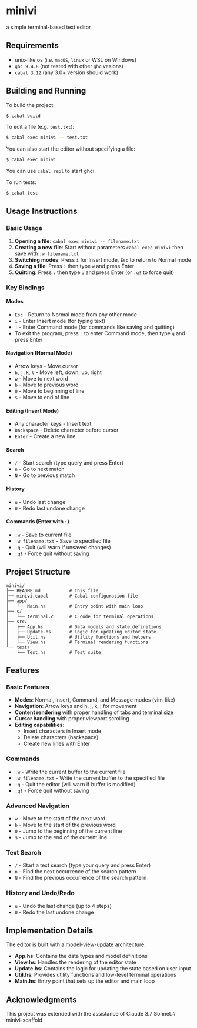 # minivi

a simple terminal-based text editor

## Requirements

- unix-like os (i.e. `macOS`, `linux` or WSL on Windows)
- `ghc 9.4.8` (not tested with other `ghc` vesions)
- `cabal 3.12` (any 3.0+ version should work)

## Building and Running

To build the project:

```sh
$ cabal build
```

To edit a file (e.g. `test.txt`):

``` sh
$ cabal exec minivi -- test.txt
```

You can also start the editor without specifying a file:

```sh
$ cabal exec minivi
```

You can use `cabal repl` to start ghci.

To run tests:

```sh
$ cabal test
```

## Usage Instructions

### Basic Usage
1. **Opening a file**: `cabal exec minivi -- filename.txt`
2. **Creating a new file**: Start without parameters `cabal exec minivi` then save with `:w filename.txt`
3. **Switching modes**: Press `i` for Insert mode, `Esc` to return to Normal mode
4. **Saving a file**: Press `:` then type `w` and press Enter
5. **Quitting**: Press `:` then type `q` and press Enter (or `:q!` to force quit)

### Key Bindings

#### Modes
- `Esc` - Return to Normal mode from any other mode
- `i` - Enter Insert mode (for typing text)
- `:` - Enter Command mode (for commands like saving and quitting)
- To exit the program, press `:` to enter Command mode, then type `q` and press Enter

#### Navigation (Normal Mode)
- Arrow keys - Move cursor
- `h`, `j`, `k`, `l` - Move left, down, up, right
- `w` - Move to next word
- `b` - Move to previous word
- `0` - Move to beginning of line
- `$` - Move to end of line

#### Editing (Insert Mode)
- Any character keys - Insert text
- `Backspace` - Delete character before cursor
- `Enter` - Create a new line

#### Search
- `/` - Start search (type query and press Enter)
- `n` - Go to next match
- `N` - Go to previous match

#### History
- `u` - Undo last change
- `U` - Redo last undone change

#### Commands (Enter with `:`)
- `:w` - Save to current file
- `:w filename.txt` - Save to specified file
- `:q` - Quit (will warn if unsaved changes)
- `:q!` - Force quit without saving

## Project Structure

```
minivi/
├── README.md           # This file
├── minivi.cabal        # Cabal configuration file
├── app/
│   └── Main.hs         # Entry point with main loop
├── c/
│   └── terminal.c      # C code for terminal operations
├── src/
│   ├── App.hs          # Data models and state definitions
│   ├── Update.hs       # Logic for updating editor state
│   ├── Util.hs         # Utility functions and helpers
│   └── View.hs         # Terminal rendering functions
└── test/
    └── Test.hs         # Test suite
```

## Features

### Basic Features

- **Modes**: Normal, Insert, Command, and Message modes (vim-like)
- **Navigation**: Arrow keys and h, j, k, l for movement
- **Content rendering** with proper handling of tabs and terminal size
- **Cursor handling** with proper viewport scrolling
- **Editing capabilities**:
  - Insert characters in Insert mode
  - Delete characters (backspace)
  - Create new lines with Enter

### Commands

- `:w` - Write the current buffer to the current file
- `:w filename.txt` - Write the current buffer to the specified file
- `:q` - Quit the editor (will warn if buffer is modified)
- `:q!` - Force quit without saving

### Advanced Navigation

- `w` - Move to the start of the next word
- `b` - Move to the start of the previous word
- `0` - Jump to the beginning of the current line
- `$` - Jump to the end of the current line

### Text Search

- `/` - Start a text search (type your query and press Enter)
- `n` - Find the next occurrence of the search pattern
- `N` - Find the previous occurrence of the search pattern

### History and Undo/Redo

- `u` - Undo the last change (up to 4 steps)
- `U` - Redo the last undone change

## Implementation Details

The editor is built with a model-view-update architecture:

- **App.hs**: Contains the data types and model definitions
- **View.hs**: Handles the rendering of the editor state
- **Update.hs**: Contains the logic for updating the state based on user input
- **Util.hs**: Provides utility functions and low-level terminal operations
- **Main.hs**: Entry point that sets up the editor and main loop

## Acknowledgments

This project was extended with the assistance of Claude 3.7 Sonnet.# minivi-scaffold
